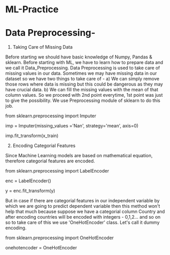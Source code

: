 # ML-Practice

# Data Preprocessing-

1) Taking Care of Missing Data

Before starting we should have basic knowledge of Numpy, Pandas & sklearn.
Before starting with ML, we have to learn how to prepare data and we call it Data_Preprocessing.
Data Preprocessing is used to take care of missing values in our data. 
Sometimes we may have missing data in our dataset so we have two things to take care of -
a) We can simply remove those rows where data is missing but this could be dangerous as they may have crucial data.
b) We can fill the missing values with the mean of that column values.
So we proceed with 2nd point everytime, 1st point was just to give the possibility.
We use Preprocessing module of sklearn to do this job.

from sklearn.preprocessing import Imputer  

imp = Imputer(missing_values ='Nan',  strategy='mean', axis=0)  

imp.fit_transform(x_train)


2) Encoding Categorial Features

Since Machine Learning models are based on mathematical equation, therefore categorial features are encoded.

from sklearn.preprocessing import LabelEncoder

enc = LabelEncoder()

y = enc.fit_transform(y)

But in case if there are categorial features in our independent variable by which we are going to predict dependent variable then this method won't help that much because suppose we have a categorial column Country and after encoding countries will be encoded with integers - 0,1,2... and so on so to take care of this we use 'OneHotEncoder' class. Let's call it dummy encoding.

from sklearn.preprocessing import OneHotEncoder

onehotencoder = OneHotEncoder
